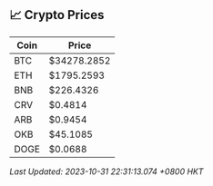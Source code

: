 ## 📈 Crypto Prices

| Coin | Price |
| ---- | ----- |
| BTC | $34278.2852 |
| ETH | $1795.2593 |
| BNB | $226.4326 |
| CRV | $0.4814 |
| ARB | $0.9454 |
| OKB | $45.1085 |
| DOGE | $0.0688 |

_Last Updated: 2023-10-31 22:31:13.074 +0800 HKT_